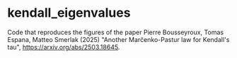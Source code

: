 # kendall_eigenvalues

Code that reproduces the figures of the paper Pierre Bousseyroux, Tomas Espana, Matteo Smerlak (2025) "Another Marčenko-Pastur law for Kendall's tau", https://arxiv.org/abs/2503.18645.
